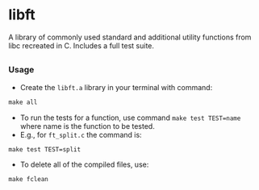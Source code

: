 # libft

A library of commonly used standard and additional utility functions from libc recreated in C. Includes a full test suite.

##

### Usage

- Create the `libft.a` library in your terminal with command:
``` Makefile
make all
```
- To run the tests for a function, use command `make test TEST=name` where name is the function to be tested.
- E.g., for `ft_split.c` the command is:
``` Makefile
make test TEST=split
```
- To delete all of the compiled files, use:
``` Makefile
make fclean
```
